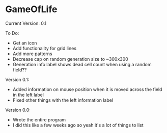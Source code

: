 # GameOfLife

Current Version: 0.1

To Do:
- Get an icon
- Add functionality for grid lines
- Add more patterns
- Decrease cap on random generation size to ~300x300
- Generation info label shows dead cell count when using a random field??

Version 0.1:
- Added information on mouse position when it is moved across the field in the left label
- Fixed other things with the left information label

Version 0.0:
- Wrote the entire program
- I did this like a few weeks ago so yeah it's a lot of things to list
